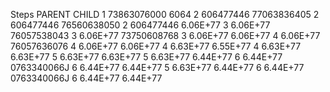 Steps		PARENT		CHILD
1		73863076000		6064
2		606477446		77063836405
2		606477446		76560638050
2		606477446		6.06E+77
3		6.06E+77		76057538043
3		6.06E+77		73750608768
3		6.06E+77		6.06E+77
4		6.06E+77		76057636076
4		6.06E+77		6.06E+77
4		6.63E+77		6.55E+77
4		6.63E+77		6.63E+77
5		6.63E+77		6.63E+77
5		6.63E+77		6.44E+77
6		6.44E+77		0763340066J
6		6.44E+77		6.44E+77
5		6.63E+77		6.44E+77
6		6.44E+77		0763340066J
6		6.44E+77		6.44E+77
